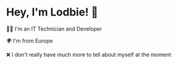 # Hey, I'm Lodbie! 👋
👩‍💻 I'm an IT Technician and Developer

🌍 I'm from Europe

❌ I don't really have much more to tell about myself at the moment


<!---
Lodbie/Lodbie is a ✨ special ✨ repository because its `README.md` (this file) appears on your GitHub profile.
You can click the Preview link to take a look at your changes.
--->
